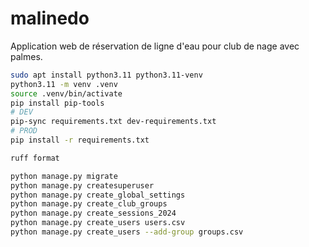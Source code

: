 # malinedo
Application web de réservation de ligne d'eau pour club de nage avec palmes.

```bash
sudo apt install python3.11 python3.11-venv
python3.11 -m venv .venv
source .venv/bin/activate
pip install pip-tools
# DEV
pip-sync requirements.txt dev-requirements.txt
# PROD
pip install -r requirements.txt
```

```bash
ruff format
```

```bash
python manage.py migrate
python manage.py createsuperuser
python manage.py create_global_settings
python manage.py create_club_groups
python manage.py create_sessions_2024
python manage.py create_users users.csv
python manage.py create_users --add-group groups.csv
```
